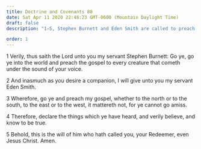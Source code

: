 ```yaml
---
title: Doctrine and Covenants 80
date: Sat Apr 11 2020 22:48:23 GMT-0600 (Mountain Daylight Time)
draft: false
description: "1–5, Stephen Burnett and Eden Smith are called to preach in whatever place they choose."

order: 1
---
```

    
1 Verily, thus saith the Lord unto you my servant Stephen Burnett: Go ye, go ye into the world and preach the gospel to every creature that cometh under the sound of your voice.

2 And inasmuch as you desire a companion, I will give unto you my servant Eden Smith.

3 Wherefore, go ye and preach my gospel, whether to the north or to the south, to the east or to the west, it mattereth not, for ye cannot go amiss.

4 Therefore, declare the things which ye have heard, and verily believe, and know to be true.

5 Behold, this is the will of him who hath called you, your Redeemer, even Jesus Christ. Amen.

